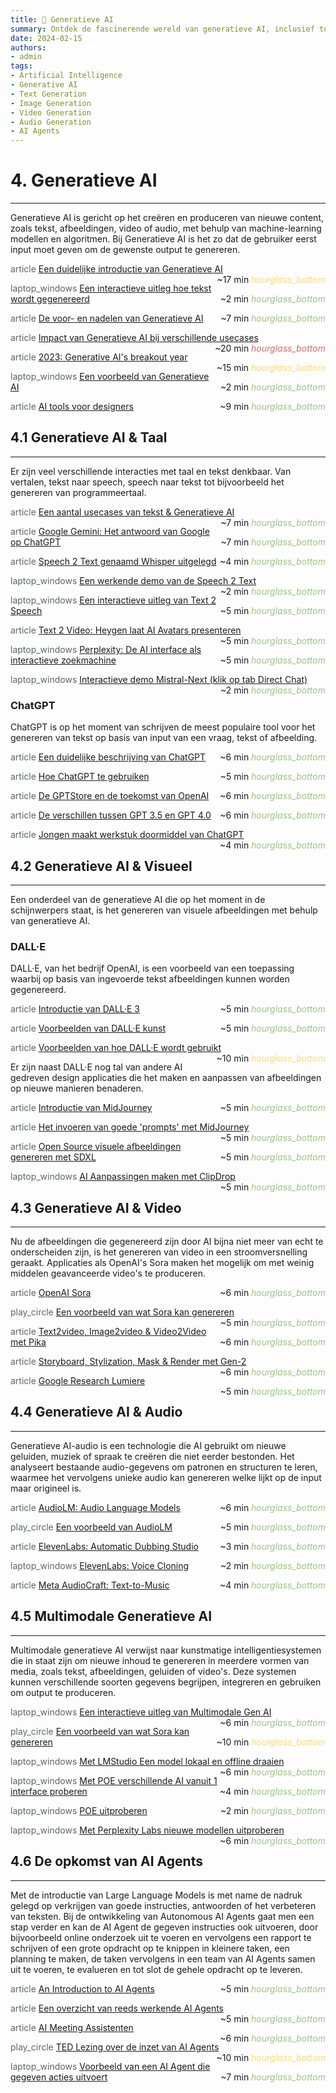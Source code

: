 ```yaml
---
title: 🎨 Generatieve AI
summary: Ontdek de fascinerende wereld van generatieve AI, inclusief toepassingen in tekst, beeld, video, en audio, met een blik op de toekomst van AI-agents.
date: 2024-02-15
authors:
- admin
tags:
- Artificial Intelligence
- Generative AI
- Text Generation
- Image Generation
- Video Generation
- Audio Generation
- AI Agents
---
```


# 4. Generatieve AI

---

Generatieve AI is gericht op het creëren en produceren van nieuwe content, zoals tekst, afbeeldingen, video of audio, met behulp van machine-learning modellen en algoritmen. Bij Generatieve AI is het zo dat de gebruiker eerst input moet geven om de gewenste output te genereren.

<span class="material-symbols-outlined" style="color: #5f6368;">article</span> [Een duidelijke introductie van Generatieve AI](https://example.com/intro-generative-ai) <span style="float: right;">~17 min <i class="material-icons" style="color: #F9DB78;">hourglass_bottom</i></span>

<span class="material-symbols-outlined" style="color: #5f6368;">laptop_windows</span> [Een interactieve uitleg hoe tekst wordt gegenereerd](https://example.com/interactive-text-generation) <span style="float: right;">~2 min <i class="material-icons" style="color: #9DC384;">hourglass_bottom</i></span>

<span class="material-symbols-outlined" style="color: #5f6368;">article</span> [De voor- en nadelen van Generatieve AI](https://example.com/pros-cons-generative-ai) <span style="float: right;">~7 min <i class="material-icons" style="color: #9DC384;">hourglass_bottom</i></span>

<span class="material-symbols-outlined" style="color: #5f6368;">article</span> [Impact van Generatieve AI bij verschillende usecases](https://example.com/generative-ai-impact) <span style="float: right;">~20 min <i class="material-icons" style="color: #D16D6A;">hourglass_bottom</i></span>

<span class="material-symbols-outlined" style="color: #5f6368;">article</span> [2023: Generative AI's breakout year](https://example.com/generative-ai-2023) <span style="float: right;">~15 min <i class="material-icons" style="color: #F9DB78;">hourglass_bottom</i></span>

<span class="material-symbols-outlined" style="color: #5f6368;">laptop_windows</span> [Een voorbeeld van Generatieve AI](https://example.com/generative-ai-example) <span style="float: right;">~2 min <i class="material-icons" style="color: #9DC384;">hourglass_bottom</i></span>

<span class="material-symbols-outlined" style="color: #5f6368;">article</span> [AI tools voor designers](https://example.com/ai-tools-designers) <span style="float: right;">~9 min <i class="material-icons" style="color: #9DC384;">hourglass_bottom</i></span>

## 4.1 Generatieve AI & Taal

---

Er zijn veel verschillende interacties met taal en tekst denkbaar. Van vertalen, tekst naar speech, speech naar tekst tot bijvoorbeeld het genereren van programmeertaal.

<span class="material-symbols-outlined" style="color: #5f6368;">article</span> [Een aantal usecases van tekst & Generatieve AI](https://example.com/text-generative-ai-usecases) <span style="float: right;">~7 min <i class="material-icons" style="color: #9DC384;">hourglass_bottom</i></span>

<span class="material-symbols-outlined" style="color: #5f6368;">article</span> [Google Gemini: Het antwoord van Google op ChatGPT](https://example.com/google-gemini) <span style="float: right;">~7 min <i class="material-icons" style="color: #9DC384;">hourglass_bottom</i></span>

<span class="material-symbols-outlined" style="color: #5f6368;">article</span> [Speech 2 Text genaamd Whisper uitgelegd](https://example.com/whisper-explained) <span style="float: right;">~4 min <i class="material-icons" style="color: #9DC384;">hourglass_bottom</i></span>

<span class="material-symbols-outlined" style="color: #5f6368;">laptop_windows</span> [Een werkende demo van de Speech 2 Text](https://example.com/speech-to-text-demo) <span style="float: right;">~2 min <i class="material-icons" style="color: #9DC384;">hourglass_bottom</i></span>

<span class="material-symbols-outlined" style="color: #5f6368;">laptop_windows</span> [Een interactieve uitleg van Text 2 Speech](https://example.com/text-to-speech-interactive) <span style="float: right;">~5 min <i class="material-icons" style="color: #9DC384;">hourglass_bottom</i></span>

<span class="material-symbols-outlined" style="color: #5f6368;">article</span> [Text 2 Video: Heygen laat AI Avatars presenteren](https://example.com/heygen-ai-avatars) <span style="float: right;">~5 min <i class="material-icons" style="color: #9DC384;">hourglass_bottom</i></span>

<span class="material-symbols-outlined" style="color: #5f6368;">laptop_windows</span> [Perplexity: De AI interface als interactieve zoekmachine](https://example.com/perplexity-ai) <span style="float: right;">~5 min <i class="material-icons" style="color: #9DC384;">hourglass_bottom</i></span>

<span class="material-symbols-outlined" style="color: #5f6368;">laptop_windows</span> [Interactieve demo Mistral-Next (klik op tab Direct Chat)](https://example.com/mistral-next-demo) <span style="float: right;">~2 min <i class="material-icons" style="color: #9DC384;">hourglass_bottom</i></span>

### ChatGPT

ChatGPT is op het moment van schrijven de meest populaire tool voor het genereren van tekst op basis van input van een vraag, tekst of afbeelding.

<span class="material-symbols-outlined" style="color: #5f6368;">article</span> [Een duidelijke beschrijving van ChatGPT](https://example.com/chatgpt-explained) <span style="float: right;">~6 min <i class="material-icons" style="color: #9DC384;">hourglass_bottom</i></span>

<span class="material-symbols-outlined" style="color: #5f6368;">article</span> [Hoe ChatGPT te gebruiken](https://example.com/how-to-use-chatgpt) <span style="float: right;">~5 min <i class="material-icons" style="color: #9DC384;">hourglass_bottom</i></span>

<span class="material-symbols-outlined" style="color: #5f6368;">article</span> [De GPTStore en de toekomst van OpenAI](https://example.com/gptstore-openai-future) <span style="float: right;">~6 min <i class="material-icons" style="color: #9DC384;">hourglass_bottom</i></span>

<span class="material-symbols-outlined" style="color: #5f6368;">article</span> [De verschillen tussen GPT 3.5 en GPT 4.0](https://example.com/gpt-3-5-vs-4-0) <span style="float: right;">~6 min <i class="material-icons" style="color: #9DC384;">hourglass_bottom</i></span>

<span class="material-symbols-outlined" style="color: #5f6368;">article</span> [Jongen maakt werkstuk doormiddel van ChatGPT](https://example.com/student-chatgpt-homework) <span style="float: right;">~4 min <i class="material-icons" style="color: #9DC384;">hourglass_bottom</i></span>

## 4.2 Generatieve AI & Visueel

---

Een onderdeel van de generatieve AI die op het moment in de schijnwerpers staat, is het genereren van visuele afbeeldingen met behulp van generatieve AI.

### DALL·E

DALL·E, van het bedrijf OpenAI, is een voorbeeld van een toepassing waarbij op basis van ingevoerde tekst afbeeldingen kunnen worden gegenereerd.

<span class="material-symbols-outlined" style="color: #5f6368;">article</span> [Introductie van DALL·E 3](https://example.com/dalle-3-intro) <span style="float: right;">~5 min <i class="material-icons" style="color: #9DC384;">hourglass_bottom</i></span>

<span class="material-symbols-outlined" style="color: #5f6368;">article</span> [Voorbeelden van DALL·E kunst](https://example.com/dalle-art-examples) <span style="float: right;">~5 min <i class="material-icons" style="color: #9DC384;">hourglass_bottom</i></span>

<span class="material-symbols-outlined" style="color: #5f6368;">article</span> [Voorbeelden van hoe DALL·E wordt gebruikt](https://example.com/dalle-usage-examples) <span style="float: right;">~10 min <i class="material-icons" style="color: #F9DB78;">hourglass_bottom</i></span>

Er zijn naast DALL·E nog tal van andere AI gedreven design applicaties die het maken en aanpassen van afbeeldingen op nieuwe manieren benaderen.

<span class="material-symbols-outlined" style="color: #5f6368;">article</span> [Introductie van MidJourney](https://example.com/midjourney-intro) <span style="float: right;">~5 min <i class="material-icons" style="color: #9DC384;">hourglass_bottom</i></span>

<span class="material-symbols-outlined" style="color: #5f6368;">article</span> [Het invoeren van goede 'prompts' met MidJourney](https://example.com/midjourney-prompts) <span style="float: right;">~5 min <i class="material-icons" style="color: #9DC384;">hourglass_bottom</i></span>

<span class="material-symbols-outlined" style="color: #5f6368;">article</span> [Open Source visuele afbeeldingen genereren met SDXL](https://example.com/sdxl-image-generation) <span style="float: right;">~5 min <i class="material-icons" style="color: #9DC384;">hourglass_bottom</i></span>

<span class="material-symbols-outlined" style="color: #5f6368;">laptop_windows</span> [AI Aanpassingen maken met ClipDrop](https://example.com/clipdrop-ai-edits) <span style="float: right;">~5 min <i class="material-icons" style="color: #9DC384;">hourglass_bottom</i></span>

## 4.3 Generatieve AI & Video

---

Nu de afbeeldingen die gegenereerd zijn door AI bijna niet meer van echt te onderscheiden zijn, is het genereren van video in een stroomversnelling geraakt. Applicaties als OpenAI's Sora maken het mogelijk om met weinig middelen geavanceerde video's te produceren.

<span class="material-symbols-outlined" style="color: #5f6368;">article</span> [OpenAI Sora](https://example.com/openai-sora) <span style="float: right;">~6 min <i class="material-icons" style="color: #9DC384;">hourglass_bottom</i></span>

<span class="material-symbols-outlined" style="color: #5f6368;">play_circle</span> [Een voorbeeld van wat Sora kan genereren](https://example.com/sora-example) <span style="float: right;">~5 min <i class="material-icons" style="color: #9DC384;">hourglass_bottom</i></span>

<span class="material-symbols-outlined" style="color: #5f6368;">article</span> [Text2video, Image2video & Video2Video met Pika](https://example.com/pika-video-generation) <span style="float: right;">~6 min <i class="material-icons" style="color: #9DC384;">hourglass_bottom</i></span>

<span class="material-symbols-outlined" style="color: #5f6368;">article</span> [Storyboard, Stylization, Mask & Render met Gen-2](https://example.com/gen-2-video-tools) <span style="float: right;">~6 min <i class="material-icons" style="color: #9DC384;">hourglass_bottom</i></span>

<span class="material-symbols-outlined" style="color: #5f6368;">article</span> [Google Research Lumiere](https://example.com/google-lumiere) <span style="float: right;">~5 min <i class="material-icons" style="color: #9DC384;">hourglass_bottom</i></span>

## 4.4 Generatieve AI & Audio

---

Generatieve AI-audio is een technologie die AI gebruikt om nieuwe geluiden, muziek of spraak te creëren die niet eerder bestonden. Het analyseert bestaande audio-gegevens om patronen en structuren te leren, waarmee het vervolgens unieke audio kan genereren welke lijkt op de input maar origineel is.

<span class="material-symbols-outlined" style="color: #5f6368;">article</span> [AudioLM: Audio Language Models](https://example.com/audiolm) <span style="float: right;">~6 min <i class="material-icons" style="color: #9DC384;">hourglass_bottom</i></span>

<span class="material-symbols-outlined" style="color: #5f6368;">play_circle</span> [Een voorbeeld van AudioLM](https://example.com/audiolm-example) <span style="float: right;">~5 min <i class="material-icons" style="color: #9DC384;">hourglass_bottom</i></span>

<span class="material-symbols-outlined" style="color: #5f6368;">article</span> [ElevenLabs: Automatic Dubbing Studio](https://example.com/elevenlabs-dubbing) <span style="float: right;">~3 min <i class="material-icons" style="color: #9DC384;">hourglass_bottom</i></span>

<span class="material-symbols-outlined" style="color: #5f6368;">laptop_windows</span> [ElevenLabs: Voice Cloning](https://example.com/elevenlabs-voice-cloning) <span style="float: right;">~2 min <i class="material-icons" style="color: #9DC384;">hourglass_bottom</i></span>

<span class="material-symbols-outlined" style="color: #5f6368;">article</span> [Meta AudioCraft: Text-to-Music](https://example.com/meta-audiocraft) <span style="float: right;">~4 min <i class="material-icons" style="color: #9DC384;">hourglass_bottom</i></span>

## 4.5 Multimodale Generatieve AI

---

Multimodale generatieve AI verwijst naar kunstmatige intelligentiesystemen die in staat zijn om nieuwe inhoud te genereren in meerdere vormen van media, zoals tekst, afbeeldingen, geluiden of video's. Deze systemen kunnen verschillende soorten gegevens begrijpen, integreren en gebruiken om output te produceren.

<span class="material-symbols-outlined" style="color: #5f6368;">laptop_windows</span> [Een interactieve uitleg van Multimodale Gen AI](https://example.com/multimodal-gen-ai-interactive) <span style="float: right;">~6 min <i class="material-icons" style="color: #9DC384;">hourglass_bottom</i></span>

<span class="material-symbols-outlined" style="color: #5f6368;">play_circle</span> [Een voorbeeld van wat Sora kan genereren](https://example.com/sora-multimodal-example) <span style="float: right;">~10 min <i class="material-icons" style="color: #F9DB78;">hourglass_bottom</i></span>

<span class="material-symbols-outlined" style="color: #5f6368;">laptop_windows</span> [Met LMStudio Een model lokaal en offline draaien](https://example.com/lmstudio-local-model) <span style="float: right;">~6 min <i class="material-icons" style="color: #9DC384;">hourglass_bottom</i></span>

<span class="material-symbols-outlined" style="color: #5f6368;">laptop_windows</span> [Met POE verschillende AI vanuit 1 interface proberen](https://example.com/poe-ai-interface) <span style="float: right;">~4 min <i class="material-icons" style="color: #9DC384;">hourglass_bottom</i></span>

<span class="material-symbols-outlined" style="color: #5f6368;">laptop_windows</span> [POE uitproberen](https://example.com/try-poe) <span style="float: right;">~2 min <i class="material-icons" style="color: #9DC384;">hourglass_bottom</i></span>

<span class="material-symbols-outlined" style="color: #5f6368;">laptop_windows</span> [Met Perplexity Labs nieuwe modellen uitproberen](https://example.com/perplexity-labs-models) <span style="float: right;">~6 min <i class="material-icons" style="color: #9DC384;">hourglass_bottom</i></span>

## 4.6 De opkomst van AI Agents

---

Met de introductie van Large Language Models is met name de nadruk gelegd op verkrijgen van goede instructies, antwoorden of het verbeteren van teksten. Bij de ontwikkeling van Autonomous AI Agents gaat men een stap verder en kan de AI Agent de gegeven instructies ook uitvoeren, door bijvoorbeeld online onderzoek uit te voeren en vervolgens een rapport te schrijven of een grote opdracht op te knippen in kleinere taken, een planning te maken, de taken vervolgens in een team van AI Agents samen uit te voeren, te evalueren en tot slot de gehele opdracht op te leveren.

<span class="material-symbols-outlined" style="color: #5f6368;">article</span> [An Introduction to AI Agents](https://example.com/intro-ai-agents) <span style="float: right;">~5 min <i class="material-icons" style="color: #9DC384;">hourglass_bottom</i></span>

<span class="material-symbols-outlined" style="color: #5f6368;">article</span> [Een overzicht van reeds werkende AI Agents](https://example.com/working-ai-agents) <span style="float: right;">~5 min <i class="material-icons" style="color: #9DC384;">hourglass_bottom</i></span>

<span class="material-symbols-outlined" style="color: #5f6368;">article</span> [AI Meeting Assistenten](https://example.com/ai-meeting-assistants) <span style="float: right;">~6 min <i class="material-icons" style="color: #9DC384;">hourglass_bottom</i></span>

<span class="material-symbols-outlined" style="color: #5f6368;">play_circle</span> [TED Lezing over de inzet van AI Agents](https://example.com/ted-ai-agents) <span style="float: right;">~10 min <i class="material-icons" style="color: #F9DB78;">hourglass_bottom</i></span>

<span class="material-symbols-outlined" style="color: #5f6368;">laptop_windows</span> [Voorbeeld van een AI Agent die gegeven acties uitvoert](https://example.com/ai-agent-demo) <span style="float: right;">~7 min <i class="material-icons" style="color: #9DC384;">hourglass_bottom</i></span>